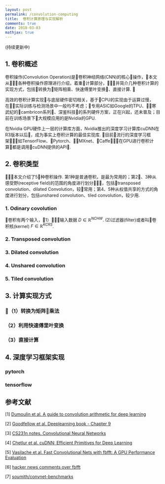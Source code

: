 ```yaml
---
layout: post
permalink: /convolution-computing
title:  卷积计算原理与实现解析
comments: true
date: 2018-03-03
mathjax: true
---
```

 
(持续更新中)

## 1. 卷积概述
卷积操作(Convolution Operation)是卷积神经网络(CNN)的核心操作，本文从各种卷积操作原理进行介绍，着重计算部分，并简介几种卷积计算的实现方式，包括转换为矩阵相乘、快速傅里叶变换、直接计算. 

高效的卷积计算实现与底层硬件密切相关，基于CPU的实现由于运算过慢，在实际训练与检测场景中一般均不考虑；专用ASIC如Google的TPU、寒武纪的cambricon系列、深鉴科技的系列硬件方案，正在兴起，还未普及；目前在训练场景下大规模应用的是Nvidia的GPU. 

在Nvidia GPU硬件上一层的计算库方面，Nvidia推出的深度学习计算库cuDNN在R3版本以后，成为事实上卷积计算的最佳实现库. 目前流行的深度学习框架如TensorFlow、Pytorch、MXnet、Caffe，在GPU进行卷积计算都是调用cuDNN提供的API.

## 2. 卷积类型
本文介绍了5种卷积操作. 第1种是普通卷积，是最为常用的；第2、3种从感受野(receptive field)的范围的角度进行划分，包括transposed convolution、dilated Convolution，较常用；第4、5种从权值共享的方式的角度进行划分，包括unshared convolution、tiled convolution，较少用.
### 1. Odinary covolution
卷积有两个输入，1）输入数据 $D\in\mathbb{R}^{NCHW}$. (2)过滤器(filter)或者叫卷积核(kernel) $F\in\mathbb{R}^{KCRS}$.
### 2. Transposed convolution
### 3. Dilated convolution
### 4. Unshared convolution
### 5. Tiled convolution


## 3. 计算实现方式
### （1）转换为矩阵乘法
### （2）利用快速傅里叶变换
### （3）直接计算

## 4. 深度学习框架实现
### pytorch
### tensorflow

## 参考文献
[1] [Dumoulin et al. A guide to convolution arithmetic for deep learning](https://arxiv.org/pdf/1603.07285.pdf)

[2] [Goodfellow et al. Deeplearning book - Chapter 9](http://www.deeplearningbook.org/contents/convnets.html)

[3] [CS231n notes. Convolutional Neural Networks](http://cs231n.github.io/convolutional-networks/)

[4] [Chetlur et al. cuDNN: Efficient Primitives for Deep Learning](https://arxiv.org/pdf/1410.0759.pdf)

[5] [Vasilache et al. Fast Convolutional Nets with fbfft: A GPU Performance Evaluation](https://arxiv.org/pdf/1412.7580.pdf)

[6] [hacker news comments over fbfft](https://news.ycombinator.com/item?id=10282903)

[7] [soumith/convnet-benchmarks](https://github.com/soumith/convnet-benchmarks)